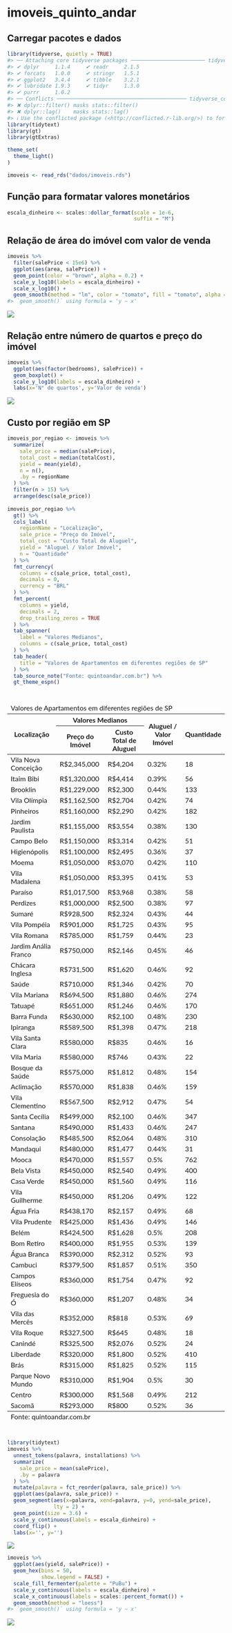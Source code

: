 
<!-- README.md is generated from README.Rmd. Please edit that file -->

# imoveis_quinto_andar

## Carregar pacotes e dados

``` r
library(tidyverse, quietly = TRUE)
#> ── Attaching core tidyverse packages ──────────────────────── tidyverse 2.0.0 ──
#> ✔ dplyr     1.1.4     ✔ readr     2.1.5
#> ✔ forcats   1.0.0     ✔ stringr   1.5.1
#> ✔ ggplot2   3.4.4     ✔ tibble    3.2.1
#> ✔ lubridate 1.9.3     ✔ tidyr     1.3.0
#> ✔ purrr     1.0.2     
#> ── Conflicts ────────────────────────────────────────── tidyverse_conflicts() ──
#> ✖ dplyr::filter() masks stats::filter()
#> ✖ dplyr::lag()    masks stats::lag()
#> ℹ Use the conflicted package (<http://conflicted.r-lib.org/>) to force all conflicts to become errors
library(tidytext)
library(gt)
library(gtExtras)

theme_set(
  theme_light()
)

imoveis <- read_rds("dados/imoveis.rds")
```

## Função para formatar valores monetários

``` r
escala_dinheiro <- scales::dollar_format(scale = 1e-6,
                                         suffix = "M")
```

## Relação de área do imóvel com valor de venda

``` r
imoveis %>% 
  filter(salePrice < 15e6) %>% 
  ggplot(aes(area, salePrice)) +
  geom_point(color = "brown", alpha = 0.2) +
  scale_y_log10(labels = escala_dinheiro) +
  scale_x_log10() +
  geom_smooth(method = "lm", color = "tomato", fill = "tomato", alpha = 0.2) 
#> `geom_smooth()` using formula = 'y ~ x'
```

![](README_files/figure-gfm/unnamed-chunk-4-1.png)<!-- -->

## Relação entre número de quartos e preço do imóvel

``` r
imoveis %>% 
  ggplot(aes(factor(bedrooms), salePrice)) +
  geom_boxplot() +
  scale_y_log10(labels = escala_dinheiro) +
  labs(x='N° de quartos', y='Valor de venda')
```

![](README_files/figure-gfm/unnamed-chunk-5-1.png)<!-- -->

## Custo por região em SP

``` r
imoveis_por_regiao <- imoveis %>% 
  summarize(
    sale_price = median(salePrice),
    total_cost = median(totalCost),
    yield = mean(yield),
    n = n(),
    .by = regionName
  ) %>% 
  filter(n > 15) %>% 
  arrange(desc(sale_price)) 
  
imoveis_por_regiao %>% 
  gt() %>% 
  cols_label(
    regionName = "Localização",
    sale_price = "Preço do Imóvel",
    total_cost = "Custo Total de Aluguel",
    yield = "Aluguel / Valor Imóvel",
    n = "Quantidade"
  ) %>% 
  fmt_currency(
    columns = c(sale_price, total_cost),
    decimals = 0,
    currency = "BRL"
  ) %>% 
  fmt_percent(
    columns = yield,
    decimals = 2,
    drop_trailing_zeros = TRUE
  ) %>%
  tab_spanner(
    label = "Valores Medianos",
    columns = c(sale_price, total_cost)
  ) %>% 
  tab_header(
    title = "Valores de Apartamentos em diferentes regiões de SP"
  ) %>% 
  tab_source_note("Fonte: quintoandar.com.br") %>% 
  gt_theme_espn() 
```

<div id="trshmasvyn" style="padding-left:0px;padding-right:0px;padding-top:10px;padding-bottom:10px;overflow-x:auto;overflow-y:auto;width:auto;height:auto;">
<style>@import url("https://fonts.googleapis.com/css2?family=Lato:ital,wght@0,100;0,200;0,300;0,400;0,500;0,600;0,700;0,800;0,900;1,100;1,200;1,300;1,400;1,500;1,600;1,700;1,800;1,900&display=swap");
#trshmasvyn table {
  font-family: Lato, system-ui, 'Segoe UI', Roboto, Helvetica, Arial, sans-serif, 'Apple Color Emoji', 'Segoe UI Emoji', 'Segoe UI Symbol', 'Noto Color Emoji';
  -webkit-font-smoothing: antialiased;
  -moz-osx-font-smoothing: grayscale;
}
&#10;#trshmasvyn thead, #trshmasvyn tbody, #trshmasvyn tfoot, #trshmasvyn tr, #trshmasvyn td, #trshmasvyn th {
  border-style: none;
}
&#10;#trshmasvyn p {
  margin: 0;
  padding: 0;
}
&#10;#trshmasvyn .gt_table {
  display: table;
  border-collapse: collapse;
  line-height: normal;
  margin-left: auto;
  margin-right: auto;
  color: #333333;
  font-size: 16px;
  font-weight: normal;
  font-style: normal;
  background-color: #FFFFFF;
  width: auto;
  border-top-style: solid;
  border-top-width: 3px;
  border-top-color: #FFFFFF;
  border-right-style: none;
  border-right-width: 2px;
  border-right-color: #D3D3D3;
  border-bottom-style: solid;
  border-bottom-width: 2px;
  border-bottom-color: #A8A8A8;
  border-left-style: none;
  border-left-width: 2px;
  border-left-color: #D3D3D3;
}
&#10;#trshmasvyn .gt_caption {
  padding-top: 4px;
  padding-bottom: 4px;
}
&#10;#trshmasvyn .gt_title {
  color: #333333;
  font-size: 24px;
  font-weight: initial;
  padding-top: 4px;
  padding-bottom: 4px;
  padding-left: 5px;
  padding-right: 5px;
  border-bottom-color: #FFFFFF;
  border-bottom-width: 0;
}
&#10;#trshmasvyn .gt_subtitle {
  color: #333333;
  font-size: 85%;
  font-weight: initial;
  padding-top: 3px;
  padding-bottom: 5px;
  padding-left: 5px;
  padding-right: 5px;
  border-top-color: #FFFFFF;
  border-top-width: 0;
}
&#10;#trshmasvyn .gt_heading {
  background-color: #FFFFFF;
  text-align: left;
  border-bottom-color: #FFFFFF;
  border-left-style: none;
  border-left-width: 1px;
  border-left-color: #D3D3D3;
  border-right-style: none;
  border-right-width: 1px;
  border-right-color: #D3D3D3;
}
&#10;#trshmasvyn .gt_bottom_border {
  border-bottom-style: solid;
  border-bottom-width: 2px;
  border-bottom-color: #D3D3D3;
}
&#10;#trshmasvyn .gt_col_headings {
  border-top-style: solid;
  border-top-width: 2px;
  border-top-color: #D3D3D3;
  border-bottom-style: solid;
  border-bottom-width: 2px;
  border-bottom-color: #D3D3D3;
  border-left-style: none;
  border-left-width: 1px;
  border-left-color: #D3D3D3;
  border-right-style: none;
  border-right-width: 1px;
  border-right-color: #D3D3D3;
}
&#10;#trshmasvyn .gt_col_heading {
  color: #333333;
  background-color: #FFFFFF;
  font-size: 80%;
  font-weight: bolder;
  text-transform: uppercase;
  border-left-style: none;
  border-left-width: 1px;
  border-left-color: #D3D3D3;
  border-right-style: none;
  border-right-width: 1px;
  border-right-color: #D3D3D3;
  vertical-align: bottom;
  padding-top: 5px;
  padding-bottom: 6px;
  padding-left: 5px;
  padding-right: 5px;
  overflow-x: hidden;
}
&#10;#trshmasvyn .gt_column_spanner_outer {
  color: #333333;
  background-color: #FFFFFF;
  font-size: 80%;
  font-weight: bolder;
  text-transform: uppercase;
  padding-top: 0;
  padding-bottom: 0;
  padding-left: 4px;
  padding-right: 4px;
}
&#10;#trshmasvyn .gt_column_spanner_outer:first-child {
  padding-left: 0;
}
&#10;#trshmasvyn .gt_column_spanner_outer:last-child {
  padding-right: 0;
}
&#10;#trshmasvyn .gt_column_spanner {
  border-bottom-style: solid;
  border-bottom-width: 2px;
  border-bottom-color: #D3D3D3;
  vertical-align: bottom;
  padding-top: 5px;
  padding-bottom: 5px;
  overflow-x: hidden;
  display: inline-block;
  width: 100%;
}
&#10;#trshmasvyn .gt_spanner_row {
  border-bottom-style: hidden;
}
&#10;#trshmasvyn .gt_group_heading {
  padding-top: 8px;
  padding-bottom: 8px;
  padding-left: 5px;
  padding-right: 5px;
  color: #333333;
  background-color: #FFFFFF;
  font-size: 80%;
  font-weight: bolder;
  text-transform: uppercase;
  border-top-style: solid;
  border-top-width: 2px;
  border-top-color: #D3D3D3;
  border-bottom-style: solid;
  border-bottom-width: 2px;
  border-bottom-color: #D3D3D3;
  border-left-style: none;
  border-left-width: 1px;
  border-left-color: #D3D3D3;
  border-right-style: none;
  border-right-width: 1px;
  border-right-color: #D3D3D3;
  vertical-align: middle;
  text-align: left;
}
&#10;#trshmasvyn .gt_empty_group_heading {
  padding: 0.5px;
  color: #333333;
  background-color: #FFFFFF;
  font-size: 80%;
  font-weight: bolder;
  border-top-style: solid;
  border-top-width: 2px;
  border-top-color: #D3D3D3;
  border-bottom-style: solid;
  border-bottom-width: 2px;
  border-bottom-color: #D3D3D3;
  vertical-align: middle;
}
&#10;#trshmasvyn .gt_from_md > :first-child {
  margin-top: 0;
}
&#10;#trshmasvyn .gt_from_md > :last-child {
  margin-bottom: 0;
}
&#10;#trshmasvyn .gt_row {
  padding-top: 7px;
  padding-bottom: 7px;
  padding-left: 5px;
  padding-right: 5px;
  margin: 10px;
  border-top-style: solid;
  border-top-width: 1px;
  border-top-color: #F6F7F7;
  border-left-style: none;
  border-left-width: 1px;
  border-left-color: #D3D3D3;
  border-right-style: none;
  border-right-width: 1px;
  border-right-color: #D3D3D3;
  vertical-align: middle;
  overflow-x: hidden;
}
&#10;#trshmasvyn .gt_stub {
  color: #333333;
  background-color: #FFFFFF;
  font-size: 80%;
  font-weight: bolder;
  text-transform: uppercase;
  border-right-style: solid;
  border-right-width: 2px;
  border-right-color: #D3D3D3;
  padding-left: 5px;
  padding-right: 5px;
}
&#10;#trshmasvyn .gt_stub_row_group {
  color: #333333;
  background-color: #FFFFFF;
  font-size: 100%;
  font-weight: initial;
  text-transform: inherit;
  border-right-style: solid;
  border-right-width: 2px;
  border-right-color: #D3D3D3;
  padding-left: 5px;
  padding-right: 5px;
  vertical-align: top;
}
&#10;#trshmasvyn .gt_row_group_first td {
  border-top-width: 2px;
}
&#10;#trshmasvyn .gt_row_group_first th {
  border-top-width: 2px;
}
&#10;#trshmasvyn .gt_summary_row {
  color: #333333;
  background-color: #FFFFFF;
  text-transform: inherit;
  padding-top: 8px;
  padding-bottom: 8px;
  padding-left: 5px;
  padding-right: 5px;
}
&#10;#trshmasvyn .gt_first_summary_row {
  border-top-style: solid;
  border-top-color: #D3D3D3;
}
&#10;#trshmasvyn .gt_first_summary_row.thick {
  border-top-width: 2px;
}
&#10;#trshmasvyn .gt_last_summary_row {
  padding-top: 8px;
  padding-bottom: 8px;
  padding-left: 5px;
  padding-right: 5px;
  border-bottom-style: solid;
  border-bottom-width: 2px;
  border-bottom-color: #D3D3D3;
}
&#10;#trshmasvyn .gt_grand_summary_row {
  color: #333333;
  background-color: #FFFFFF;
  text-transform: inherit;
  padding-top: 8px;
  padding-bottom: 8px;
  padding-left: 5px;
  padding-right: 5px;
}
&#10;#trshmasvyn .gt_first_grand_summary_row {
  padding-top: 8px;
  padding-bottom: 8px;
  padding-left: 5px;
  padding-right: 5px;
  border-top-style: double;
  border-top-width: 6px;
  border-top-color: #D3D3D3;
}
&#10;#trshmasvyn .gt_last_grand_summary_row_top {
  padding-top: 8px;
  padding-bottom: 8px;
  padding-left: 5px;
  padding-right: 5px;
  border-bottom-style: double;
  border-bottom-width: 6px;
  border-bottom-color: #D3D3D3;
}
&#10;#trshmasvyn .gt_striped {
  background-color: #FAFAFA;
}
&#10;#trshmasvyn .gt_table_body {
  border-top-style: solid;
  border-top-width: 2px;
  border-top-color: #D3D3D3;
  border-bottom-style: solid;
  border-bottom-width: 2px;
  border-bottom-color: #D3D3D3;
}
&#10;#trshmasvyn .gt_footnotes {
  color: #333333;
  background-color: #FFFFFF;
  border-bottom-style: none;
  border-bottom-width: 2px;
  border-bottom-color: #D3D3D3;
  border-left-style: none;
  border-left-width: 2px;
  border-left-color: #D3D3D3;
  border-right-style: none;
  border-right-width: 2px;
  border-right-color: #D3D3D3;
}
&#10;#trshmasvyn .gt_footnote {
  margin: 0px;
  font-size: 90%;
  padding-top: 4px;
  padding-bottom: 4px;
  padding-left: 5px;
  padding-right: 5px;
}
&#10;#trshmasvyn .gt_sourcenotes {
  color: #333333;
  background-color: #FFFFFF;
  border-bottom-style: none;
  border-bottom-width: 2px;
  border-bottom-color: #D3D3D3;
  border-left-style: none;
  border-left-width: 2px;
  border-left-color: #D3D3D3;
  border-right-style: none;
  border-right-width: 2px;
  border-right-color: #D3D3D3;
}
&#10;#trshmasvyn .gt_sourcenote {
  font-size: 12px;
  padding-top: 4px;
  padding-bottom: 4px;
  padding-left: 5px;
  padding-right: 5px;
}
&#10;#trshmasvyn .gt_left {
  text-align: left;
}
&#10;#trshmasvyn .gt_center {
  text-align: center;
}
&#10;#trshmasvyn .gt_right {
  text-align: right;
  font-variant-numeric: tabular-nums;
}
&#10;#trshmasvyn .gt_font_normal {
  font-weight: normal;
}
&#10;#trshmasvyn .gt_font_bold {
  font-weight: bold;
}
&#10;#trshmasvyn .gt_font_italic {
  font-style: italic;
}
&#10;#trshmasvyn .gt_super {
  font-size: 65%;
}
&#10;#trshmasvyn .gt_footnote_marks {
  font-size: 75%;
  vertical-align: 0.4em;
  position: initial;
}
&#10;#trshmasvyn .gt_asterisk {
  font-size: 100%;
  vertical-align: 0;
}
&#10;#trshmasvyn .gt_indent_1 {
  text-indent: 5px;
}
&#10;#trshmasvyn .gt_indent_2 {
  text-indent: 10px;
}
&#10;#trshmasvyn .gt_indent_3 {
  text-indent: 15px;
}
&#10;#trshmasvyn .gt_indent_4 {
  text-indent: 20px;
}
&#10;#trshmasvyn .gt_indent_5 {
  text-indent: 25px;
}
</style>
<table class="gt_table" data-quarto-disable-processing="false" data-quarto-bootstrap="false">
  <thead>
    <tr class="gt_heading">
      <td colspan="5" class="gt_heading gt_title gt_font_normal gt_bottom_border" style>Valores de Apartamentos em diferentes regiões de SP</td>
    </tr>
    &#10;    <tr class="gt_col_headings gt_spanner_row">
      <th class="gt_col_heading gt_columns_bottom_border gt_left" rowspan="2" colspan="1" scope="col" id="Localização">Localização</th>
      <th class="gt_center gt_columns_top_border gt_column_spanner_outer" rowspan="1" colspan="2" scope="colgroup" id="Valores Medianos">
        <span class="gt_column_spanner">Valores Medianos</span>
      </th>
      <th class="gt_col_heading gt_columns_bottom_border gt_right" rowspan="2" colspan="1" scope="col" id="Aluguel / Valor Imóvel">Aluguel / Valor Imóvel</th>
      <th class="gt_col_heading gt_columns_bottom_border gt_right" rowspan="2" colspan="1" scope="col" id="Quantidade">Quantidade</th>
    </tr>
    <tr class="gt_col_headings">
      <th class="gt_col_heading gt_columns_bottom_border gt_right" rowspan="1" colspan="1" scope="col" id="Preço do Imóvel">Preço do Imóvel</th>
      <th class="gt_col_heading gt_columns_bottom_border gt_right" rowspan="1" colspan="1" scope="col" id="Custo Total de Aluguel">Custo Total de Aluguel</th>
    </tr>
  </thead>
  <tbody class="gt_table_body">
    <tr><td headers="regionName" class="gt_row gt_left">Vila Nova Conceição</td>
<td headers="sale_price" class="gt_row gt_right">R$2,345,000</td>
<td headers="total_cost" class="gt_row gt_right">R$4,204</td>
<td headers="yield" class="gt_row gt_right">0.32%</td>
<td headers="n" class="gt_row gt_right">18</td></tr>
    <tr><td headers="regionName" class="gt_row gt_left gt_striped">Itaim Bibi</td>
<td headers="sale_price" class="gt_row gt_right gt_striped">R$1,320,000</td>
<td headers="total_cost" class="gt_row gt_right gt_striped">R$4,414</td>
<td headers="yield" class="gt_row gt_right gt_striped">0.39%</td>
<td headers="n" class="gt_row gt_right gt_striped">56</td></tr>
    <tr><td headers="regionName" class="gt_row gt_left">Brooklin</td>
<td headers="sale_price" class="gt_row gt_right">R$1,229,000</td>
<td headers="total_cost" class="gt_row gt_right">R$2,300</td>
<td headers="yield" class="gt_row gt_right">0.44%</td>
<td headers="n" class="gt_row gt_right">133</td></tr>
    <tr><td headers="regionName" class="gt_row gt_left gt_striped">Vila Olímpia</td>
<td headers="sale_price" class="gt_row gt_right gt_striped">R$1,162,500</td>
<td headers="total_cost" class="gt_row gt_right gt_striped">R$2,704</td>
<td headers="yield" class="gt_row gt_right gt_striped">0.42%</td>
<td headers="n" class="gt_row gt_right gt_striped">74</td></tr>
    <tr><td headers="regionName" class="gt_row gt_left">Pinheiros</td>
<td headers="sale_price" class="gt_row gt_right">R$1,160,000</td>
<td headers="total_cost" class="gt_row gt_right">R$2,290</td>
<td headers="yield" class="gt_row gt_right">0.42%</td>
<td headers="n" class="gt_row gt_right">182</td></tr>
    <tr><td headers="regionName" class="gt_row gt_left gt_striped">Jardim Paulista</td>
<td headers="sale_price" class="gt_row gt_right gt_striped">R$1,155,000</td>
<td headers="total_cost" class="gt_row gt_right gt_striped">R$3,554</td>
<td headers="yield" class="gt_row gt_right gt_striped">0.38%</td>
<td headers="n" class="gt_row gt_right gt_striped">130</td></tr>
    <tr><td headers="regionName" class="gt_row gt_left">Campo Belo</td>
<td headers="sale_price" class="gt_row gt_right">R$1,150,000</td>
<td headers="total_cost" class="gt_row gt_right">R$3,314</td>
<td headers="yield" class="gt_row gt_right">0.42%</td>
<td headers="n" class="gt_row gt_right">51</td></tr>
    <tr><td headers="regionName" class="gt_row gt_left gt_striped">Higienópolis</td>
<td headers="sale_price" class="gt_row gt_right gt_striped">R$1,100,000</td>
<td headers="total_cost" class="gt_row gt_right gt_striped">R$2,495</td>
<td headers="yield" class="gt_row gt_right gt_striped">0.36%</td>
<td headers="n" class="gt_row gt_right gt_striped">37</td></tr>
    <tr><td headers="regionName" class="gt_row gt_left">Moema</td>
<td headers="sale_price" class="gt_row gt_right">R$1,050,000</td>
<td headers="total_cost" class="gt_row gt_right">R$3,070</td>
<td headers="yield" class="gt_row gt_right">0.42%</td>
<td headers="n" class="gt_row gt_right">110</td></tr>
    <tr><td headers="regionName" class="gt_row gt_left gt_striped">Vila Madalena</td>
<td headers="sale_price" class="gt_row gt_right gt_striped">R$1,050,000</td>
<td headers="total_cost" class="gt_row gt_right gt_striped">R$3,395</td>
<td headers="yield" class="gt_row gt_right gt_striped">0.41%</td>
<td headers="n" class="gt_row gt_right gt_striped">53</td></tr>
    <tr><td headers="regionName" class="gt_row gt_left">Paraíso</td>
<td headers="sale_price" class="gt_row gt_right">R$1,017,500</td>
<td headers="total_cost" class="gt_row gt_right">R$3,968</td>
<td headers="yield" class="gt_row gt_right">0.38%</td>
<td headers="n" class="gt_row gt_right">58</td></tr>
    <tr><td headers="regionName" class="gt_row gt_left gt_striped">Perdizes</td>
<td headers="sale_price" class="gt_row gt_right gt_striped">R$1,000,000</td>
<td headers="total_cost" class="gt_row gt_right gt_striped">R$2,500</td>
<td headers="yield" class="gt_row gt_right gt_striped">0.38%</td>
<td headers="n" class="gt_row gt_right gt_striped">97</td></tr>
    <tr><td headers="regionName" class="gt_row gt_left">Sumaré</td>
<td headers="sale_price" class="gt_row gt_right">R$928,500</td>
<td headers="total_cost" class="gt_row gt_right">R$2,324</td>
<td headers="yield" class="gt_row gt_right">0.43%</td>
<td headers="n" class="gt_row gt_right">44</td></tr>
    <tr><td headers="regionName" class="gt_row gt_left gt_striped">Vila Pompéia</td>
<td headers="sale_price" class="gt_row gt_right gt_striped">R$901,000</td>
<td headers="total_cost" class="gt_row gt_right gt_striped">R$1,725</td>
<td headers="yield" class="gt_row gt_right gt_striped">0.43%</td>
<td headers="n" class="gt_row gt_right gt_striped">95</td></tr>
    <tr><td headers="regionName" class="gt_row gt_left">Vila Romana</td>
<td headers="sale_price" class="gt_row gt_right">R$785,000</td>
<td headers="total_cost" class="gt_row gt_right">R$1,759</td>
<td headers="yield" class="gt_row gt_right">0.44%</td>
<td headers="n" class="gt_row gt_right">23</td></tr>
    <tr><td headers="regionName" class="gt_row gt_left gt_striped">Jardim Anália Franco</td>
<td headers="sale_price" class="gt_row gt_right gt_striped">R$750,000</td>
<td headers="total_cost" class="gt_row gt_right gt_striped">R$2,146</td>
<td headers="yield" class="gt_row gt_right gt_striped">0.45%</td>
<td headers="n" class="gt_row gt_right gt_striped">46</td></tr>
    <tr><td headers="regionName" class="gt_row gt_left">Chácara Inglesa</td>
<td headers="sale_price" class="gt_row gt_right">R$731,500</td>
<td headers="total_cost" class="gt_row gt_right">R$1,620</td>
<td headers="yield" class="gt_row gt_right">0.46%</td>
<td headers="n" class="gt_row gt_right">92</td></tr>
    <tr><td headers="regionName" class="gt_row gt_left gt_striped">Saúde</td>
<td headers="sale_price" class="gt_row gt_right gt_striped">R$710,000</td>
<td headers="total_cost" class="gt_row gt_right gt_striped">R$1,346</td>
<td headers="yield" class="gt_row gt_right gt_striped">0.42%</td>
<td headers="n" class="gt_row gt_right gt_striped">70</td></tr>
    <tr><td headers="regionName" class="gt_row gt_left">Vila Mariana</td>
<td headers="sale_price" class="gt_row gt_right">R$694,500</td>
<td headers="total_cost" class="gt_row gt_right">R$1,880</td>
<td headers="yield" class="gt_row gt_right">0.46%</td>
<td headers="n" class="gt_row gt_right">274</td></tr>
    <tr><td headers="regionName" class="gt_row gt_left gt_striped">Tatuapé</td>
<td headers="sale_price" class="gt_row gt_right gt_striped">R$651,000</td>
<td headers="total_cost" class="gt_row gt_right gt_striped">R$1,246</td>
<td headers="yield" class="gt_row gt_right gt_striped">0.46%</td>
<td headers="n" class="gt_row gt_right gt_striped">170</td></tr>
    <tr><td headers="regionName" class="gt_row gt_left">Barra Funda</td>
<td headers="sale_price" class="gt_row gt_right">R$630,000</td>
<td headers="total_cost" class="gt_row gt_right">R$2,100</td>
<td headers="yield" class="gt_row gt_right">0.48%</td>
<td headers="n" class="gt_row gt_right">230</td></tr>
    <tr><td headers="regionName" class="gt_row gt_left gt_striped">Ipiranga</td>
<td headers="sale_price" class="gt_row gt_right gt_striped">R$589,500</td>
<td headers="total_cost" class="gt_row gt_right gt_striped">R$1,398</td>
<td headers="yield" class="gt_row gt_right gt_striped">0.47%</td>
<td headers="n" class="gt_row gt_right gt_striped">218</td></tr>
    <tr><td headers="regionName" class="gt_row gt_left">Vila Santa Clara</td>
<td headers="sale_price" class="gt_row gt_right">R$580,000</td>
<td headers="total_cost" class="gt_row gt_right">R$835</td>
<td headers="yield" class="gt_row gt_right">0.46%</td>
<td headers="n" class="gt_row gt_right">16</td></tr>
    <tr><td headers="regionName" class="gt_row gt_left gt_striped">Vila Maria </td>
<td headers="sale_price" class="gt_row gt_right gt_striped">R$580,000</td>
<td headers="total_cost" class="gt_row gt_right gt_striped">R$746</td>
<td headers="yield" class="gt_row gt_right gt_striped">0.43%</td>
<td headers="n" class="gt_row gt_right gt_striped">22</td></tr>
    <tr><td headers="regionName" class="gt_row gt_left">Bosque da Saúde</td>
<td headers="sale_price" class="gt_row gt_right">R$575,000</td>
<td headers="total_cost" class="gt_row gt_right">R$1,812</td>
<td headers="yield" class="gt_row gt_right">0.48%</td>
<td headers="n" class="gt_row gt_right">154</td></tr>
    <tr><td headers="regionName" class="gt_row gt_left gt_striped">Aclimação</td>
<td headers="sale_price" class="gt_row gt_right gt_striped">R$570,000</td>
<td headers="total_cost" class="gt_row gt_right gt_striped">R$1,838</td>
<td headers="yield" class="gt_row gt_right gt_striped">0.46%</td>
<td headers="n" class="gt_row gt_right gt_striped">159</td></tr>
    <tr><td headers="regionName" class="gt_row gt_left">Vila Clementino</td>
<td headers="sale_price" class="gt_row gt_right">R$567,500</td>
<td headers="total_cost" class="gt_row gt_right">R$2,912</td>
<td headers="yield" class="gt_row gt_right">0.47%</td>
<td headers="n" class="gt_row gt_right">54</td></tr>
    <tr><td headers="regionName" class="gt_row gt_left gt_striped">Santa Cecília</td>
<td headers="sale_price" class="gt_row gt_right gt_striped">R$499,000</td>
<td headers="total_cost" class="gt_row gt_right gt_striped">R$2,100</td>
<td headers="yield" class="gt_row gt_right gt_striped">0.46%</td>
<td headers="n" class="gt_row gt_right gt_striped">347</td></tr>
    <tr><td headers="regionName" class="gt_row gt_left">Santana</td>
<td headers="sale_price" class="gt_row gt_right">R$490,000</td>
<td headers="total_cost" class="gt_row gt_right">R$1,433</td>
<td headers="yield" class="gt_row gt_right">0.46%</td>
<td headers="n" class="gt_row gt_right">247</td></tr>
    <tr><td headers="regionName" class="gt_row gt_left gt_striped">Consolação</td>
<td headers="sale_price" class="gt_row gt_right gt_striped">R$485,500</td>
<td headers="total_cost" class="gt_row gt_right gt_striped">R$2,064</td>
<td headers="yield" class="gt_row gt_right gt_striped">0.48%</td>
<td headers="n" class="gt_row gt_right gt_striped">310</td></tr>
    <tr><td headers="regionName" class="gt_row gt_left">Mandaqui</td>
<td headers="sale_price" class="gt_row gt_right">R$480,000</td>
<td headers="total_cost" class="gt_row gt_right">R$1,477</td>
<td headers="yield" class="gt_row gt_right">0.44%</td>
<td headers="n" class="gt_row gt_right">31</td></tr>
    <tr><td headers="regionName" class="gt_row gt_left gt_striped">Mooca</td>
<td headers="sale_price" class="gt_row gt_right gt_striped">R$470,000</td>
<td headers="total_cost" class="gt_row gt_right gt_striped">R$1,557</td>
<td headers="yield" class="gt_row gt_right gt_striped">0.5%</td>
<td headers="n" class="gt_row gt_right gt_striped">762</td></tr>
    <tr><td headers="regionName" class="gt_row gt_left">Bela Vista</td>
<td headers="sale_price" class="gt_row gt_right">R$450,000</td>
<td headers="total_cost" class="gt_row gt_right">R$2,540</td>
<td headers="yield" class="gt_row gt_right">0.49%</td>
<td headers="n" class="gt_row gt_right">400</td></tr>
    <tr><td headers="regionName" class="gt_row gt_left gt_striped">Casa Verde</td>
<td headers="sale_price" class="gt_row gt_right gt_striped">R$450,000</td>
<td headers="total_cost" class="gt_row gt_right gt_striped">R$1,560</td>
<td headers="yield" class="gt_row gt_right gt_striped">0.49%</td>
<td headers="n" class="gt_row gt_right gt_striped">116</td></tr>
    <tr><td headers="regionName" class="gt_row gt_left">Vila Guilherme</td>
<td headers="sale_price" class="gt_row gt_right">R$450,000</td>
<td headers="total_cost" class="gt_row gt_right">R$1,206</td>
<td headers="yield" class="gt_row gt_right">0.49%</td>
<td headers="n" class="gt_row gt_right">122</td></tr>
    <tr><td headers="regionName" class="gt_row gt_left gt_striped">Água Fria</td>
<td headers="sale_price" class="gt_row gt_right gt_striped">R$438,170</td>
<td headers="total_cost" class="gt_row gt_right gt_striped">R$2,157</td>
<td headers="yield" class="gt_row gt_right gt_striped">0.49%</td>
<td headers="n" class="gt_row gt_right gt_striped">68</td></tr>
    <tr><td headers="regionName" class="gt_row gt_left">Vila Prudente</td>
<td headers="sale_price" class="gt_row gt_right">R$425,000</td>
<td headers="total_cost" class="gt_row gt_right">R$1,436</td>
<td headers="yield" class="gt_row gt_right">0.49%</td>
<td headers="n" class="gt_row gt_right">146</td></tr>
    <tr><td headers="regionName" class="gt_row gt_left gt_striped">Belém</td>
<td headers="sale_price" class="gt_row gt_right gt_striped">R$424,500</td>
<td headers="total_cost" class="gt_row gt_right gt_striped">R$1,628</td>
<td headers="yield" class="gt_row gt_right gt_striped">0.5%</td>
<td headers="n" class="gt_row gt_right gt_striped">208</td></tr>
    <tr><td headers="regionName" class="gt_row gt_left">Bom Retiro</td>
<td headers="sale_price" class="gt_row gt_right">R$400,000</td>
<td headers="total_cost" class="gt_row gt_right">R$1,955</td>
<td headers="yield" class="gt_row gt_right">0.53%</td>
<td headers="n" class="gt_row gt_right">139</td></tr>
    <tr><td headers="regionName" class="gt_row gt_left gt_striped">Água Branca</td>
<td headers="sale_price" class="gt_row gt_right gt_striped">R$390,000</td>
<td headers="total_cost" class="gt_row gt_right gt_striped">R$2,312</td>
<td headers="yield" class="gt_row gt_right gt_striped">0.52%</td>
<td headers="n" class="gt_row gt_right gt_striped">93</td></tr>
    <tr><td headers="regionName" class="gt_row gt_left">Cambuci</td>
<td headers="sale_price" class="gt_row gt_right">R$379,500</td>
<td headers="total_cost" class="gt_row gt_right">R$1,857</td>
<td headers="yield" class="gt_row gt_right">0.51%</td>
<td headers="n" class="gt_row gt_right">350</td></tr>
    <tr><td headers="regionName" class="gt_row gt_left gt_striped">Campos Elíseos</td>
<td headers="sale_price" class="gt_row gt_right gt_striped">R$360,000</td>
<td headers="total_cost" class="gt_row gt_right gt_striped">R$1,754</td>
<td headers="yield" class="gt_row gt_right gt_striped">0.47%</td>
<td headers="n" class="gt_row gt_right gt_striped">92</td></tr>
    <tr><td headers="regionName" class="gt_row gt_left">Freguesia do Ó</td>
<td headers="sale_price" class="gt_row gt_right">R$360,000</td>
<td headers="total_cost" class="gt_row gt_right">R$1,207</td>
<td headers="yield" class="gt_row gt_right">0.48%</td>
<td headers="n" class="gt_row gt_right">34</td></tr>
    <tr><td headers="regionName" class="gt_row gt_left gt_striped">Vila das Mercês</td>
<td headers="sale_price" class="gt_row gt_right gt_striped">R$352,000</td>
<td headers="total_cost" class="gt_row gt_right gt_striped">R$818</td>
<td headers="yield" class="gt_row gt_right gt_striped">0.53%</td>
<td headers="n" class="gt_row gt_right gt_striped">69</td></tr>
    <tr><td headers="regionName" class="gt_row gt_left">Vila Roque</td>
<td headers="sale_price" class="gt_row gt_right">R$327,500</td>
<td headers="total_cost" class="gt_row gt_right">R$645</td>
<td headers="yield" class="gt_row gt_right">0.48%</td>
<td headers="n" class="gt_row gt_right">18</td></tr>
    <tr><td headers="regionName" class="gt_row gt_left gt_striped">Canindé</td>
<td headers="sale_price" class="gt_row gt_right gt_striped">R$325,500</td>
<td headers="total_cost" class="gt_row gt_right gt_striped">R$2,076</td>
<td headers="yield" class="gt_row gt_right gt_striped">0.52%</td>
<td headers="n" class="gt_row gt_right gt_striped">24</td></tr>
    <tr><td headers="regionName" class="gt_row gt_left">Liberdade</td>
<td headers="sale_price" class="gt_row gt_right">R$320,000</td>
<td headers="total_cost" class="gt_row gt_right">R$1,800</td>
<td headers="yield" class="gt_row gt_right">0.52%</td>
<td headers="n" class="gt_row gt_right">410</td></tr>
    <tr><td headers="regionName" class="gt_row gt_left gt_striped">Brás</td>
<td headers="sale_price" class="gt_row gt_right gt_striped">R$315,000</td>
<td headers="total_cost" class="gt_row gt_right gt_striped">R$1,825</td>
<td headers="yield" class="gt_row gt_right gt_striped">0.52%</td>
<td headers="n" class="gt_row gt_right gt_striped">115</td></tr>
    <tr><td headers="regionName" class="gt_row gt_left">Parque Novo Mundo </td>
<td headers="sale_price" class="gt_row gt_right">R$310,000</td>
<td headers="total_cost" class="gt_row gt_right">R$1,904</td>
<td headers="yield" class="gt_row gt_right">0.5%</td>
<td headers="n" class="gt_row gt_right">30</td></tr>
    <tr><td headers="regionName" class="gt_row gt_left gt_striped">Centro</td>
<td headers="sale_price" class="gt_row gt_right gt_striped">R$300,000</td>
<td headers="total_cost" class="gt_row gt_right gt_striped">R$1,568</td>
<td headers="yield" class="gt_row gt_right gt_striped">0.49%</td>
<td headers="n" class="gt_row gt_right gt_striped">212</td></tr>
    <tr><td headers="regionName" class="gt_row gt_left">Sacomã</td>
<td headers="sale_price" class="gt_row gt_right">R$293,000</td>
<td headers="total_cost" class="gt_row gt_right">R$800</td>
<td headers="yield" class="gt_row gt_right">0.52%</td>
<td headers="n" class="gt_row gt_right">36</td></tr>
  </tbody>
  <tfoot class="gt_sourcenotes">
    <tr>
      <td class="gt_sourcenote" colspan="5">Fonte: quintoandar.com.br</td>
    </tr>
  </tfoot>
  &#10;</table>
</div>

``` r
library(tidytext)
imoveis %>% 
  unnest_tokens(palavra, installations) %>% 
  summarize(
    sale_price = mean(salePrice),
    .by = palavra
  ) %>% 
  mutate(palavra = fct_reorder(palavra, sale_price)) %>% 
  ggplot(aes(palavra, sale_price)) + 
  geom_segment(aes(x=palavra, xend=palavra, y=0, yend=sale_price),
               lty = 2) +
  geom_point(size = 3.6) +
  scale_y_continuous(labels = escala_dinheiro) +
  coord_flip() +
  labs(x='', y='')
```

![](README_files/figure-gfm/unnamed-chunk-7-1.png)<!-- -->

``` r
imoveis %>% 
  ggplot(aes(yield, salePrice)) +
  geom_hex(bins = 50,
           show.legend = FALSE) +
  scale_fill_fermenter(palette = "PuBu") +
  scale_y_continuous(labels = escala_dinheiro) +
  scale_x_continuous(labels = scales::percent_format()) +
  geom_smooth(method = "loess")
#> `geom_smooth()` using formula = 'y ~ x'
```

![](README_files/figure-gfm/unnamed-chunk-8-1.png)<!-- -->
